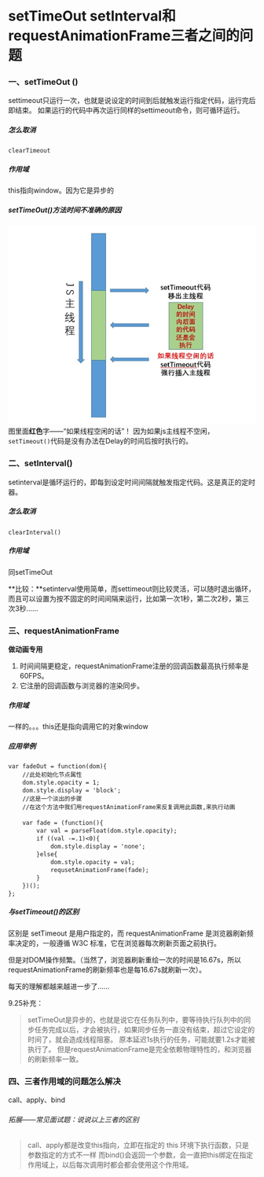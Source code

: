 # setTimeOut  setInterval和requestAnimationFrame三者之间的问题

### 一、setTimeOut ()
settimeout只运行一次，也就是说设定的时间到后就触发运行指定代码，运行完后即结束。
如果运行的代码中再次运行同样的settimeout命令，则可循环运行。
##### 怎么取消
`clearTimeout`

##### 作用域
this指向window。因为它是异步的

##### setTimeOut()方法时间不准确的原因
![](media/15373759754385.jpg)
图里面**红色**字——“如果线程空闲的话”！
因为如果js主线程不空闲，`setTimeout()`代码是没有办法在Delay的时间后按时执行的。

###  二、setInterval()
setinterval是循环运行的，即每到设定时间间隔就触发指定代码。这是真正的定时器。

##### 怎么取消
`clearInterval()`

##### 作用域
同setTimeOut

**比较：**setinterval使用简单，而settimeout则比较灵活，可以随时退出循环，而且可以设置为按不固定的时间间隔来运行，比如第一次1秒，第二次2秒，第三次3秒……

### 三、requestAnimationFrame
**做动画专用**
1. 时间间隔更稳定，requestAnimationFrame注册的回调函数最高执行频率是60FPS。
2. 它注册的回调函数与浏览器的渲染同步。

##### 作用域
一样的。。。this还是指向调用它的对象window

##### 应用举例

```
var fadeOut = function(dom){
    //此处初始化节点属性
    dom.style.opacity = 1;
    dom.style.display = 'block';
    //这是一个淡出的步骤
    //在这个方法中我们用requestAnimationFrame来反复调用此函数,来执行动画
    
    var fade = (function(){
        var val = parseFloat(dom.style.opacity);
        if ((val -=.1)<0){
            dom.style.display = 'none';
        }else{
            dom.style.opacity = val;
            requsetAnimationFrame(fade);
        }
    })();
};
```

##### 与setTimeout()的区别
区别是 setTimeout 是用户指定的，而 requestAnimationFrame 是浏览器刷新频率决定的，一般遵循 W3C 标准，它在浏览器每次刷新页面之前执行。

但是对DOM操作频繁。（当然了，浏览器刷新重绘一次的时间是16.67s，所以requestAnimationFrame的刷新频率也是每16.67s就刷新一次）。

每天的理解都越来越进一步了……

9.25补充：
>setTimeOut是异步的，也就是说它在任务队列中，要等待执行队列中的同步任务完成以后，才会被执行，如果同步任务一直没有结束，超过它设定的时间了，就会造成线程阻塞。
>原本延迟1s执行的任务，可能就要1.2s才能被执行了。
>但是requestAnimationFrame是完全依赖物理特性的，和浏览器的刷新频率一致。

### 四、三者作用域的问题怎么解决

call、apply、bind

###### 拓展——常见面试题：说说以上三者的区别

> call、apply都是改变this指向，立即在指定的 this 环境下执行函数，只是参数指定的方式不一样
> 而bind()会返回一个参数，会一直把this绑定在指定作用域上，以后每次调用时都会都会使用这个作用域。